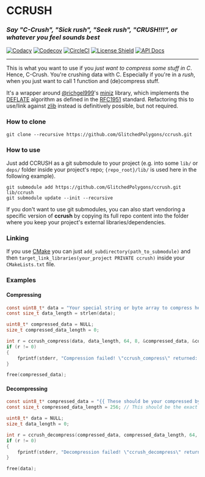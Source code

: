 # CCRUSH
### _Say "C-Crush", "Sick rush", "Seek rush", "CRUSH!!!", or whatever you feel sounds best_

[![Codacy](https://app.codacy.com/project/badge/Grade/f3cf79eea56742b7a5581faab5d3a0cf)](https://www.codacy.com/manual/GlitchedPolygons/ccrush?utm_source=github.com&amp;utm_medium=referral&amp;utm_content=GlitchedPolygons/ccrush&amp;utm_campaign=Badge_Grade)
[![Codecov](https://codecov.io/gh/GlitchedPolygons/ccrush/branch/master/graph/badge.svg)](https://codecov.io/gh/GlitchedPolygons/ccrush)
[![CircleCI](https://circleci.com/gh/GlitchedPolygons/ccrush/tree/master.svg?style=shield)](https://circleci.com/gh/GlitchedPolygons/ccrush/tree/master)
[![License Shield](https://img.shields.io/badge/license-BSD--2--clause-blueviolet)](https://github.com/GlitchedPolygons/ccrush/blob/master/LICENSE)
[![API Docs](https://img.shields.io/badge/api-docs-informational.svg)](https://glitchedpolygons.github.io/ccrush/files.html)

---

This is what you want to use if you _just want to compress some stuff in C_. 
Hence, C-Crush. You're crushing data with C. Especially if you're in a _rush_, 
when you just want to call 1 function and (de)compress stuff.

It's a wrapper around [@richgel999](https://github.com/richgel999)'s [miniz](https://github.com/richgel999/miniz) library, which implements the [DEFLATE](https://en.m.wikipedia.org/wiki/DEFLATE)
algorithm as defined in the [RFC1951](https://tools.ietf.org/html/rfc1951) standard. Refactoring this to use/link against [zlib](https://en.m.wikipedia.org/wiki/Zlib) instead is definitively possible, but not required.

### How to clone
`git clone --recursive https://github.com/GlitchedPolygons/ccrush.git`

### How to use
Just add CCRUSH as a git submodule to your project (e.g. into some `lib/` or `deps/` folder inside your project's repo; `{repo_root}/lib/` is used here in the following example).

```
git submodule add https://github.com/GlitchedPolygons/ccrush.git lib/ccrush
git submodule update --init --recursive
```

If you don't want to use git submodules, you can also start vendoring a specific version of **ccrush** by copying its full repo content into the folder where you keep your project's external libraries/dependencies.

### Linking

If you use [CMake](https://cmake.org) you can just `add_subdirectory(path_to_submodule)` and then `target_link_libraries(your_project PRIVATE ccrush)` inside your `CMakeLists.txt` file.

### Examples

#### Compressing

```c
const uint8_t* data = "Your special string or byte array to compress here!";
const size_t data_length = strlen(data);

uint8_t* compressed_data = NULL;
size_t compressed_data_length = 0;

int r = ccrush_compress(data, data_length, 64, 8, &compressed_data, &compressed_data_length);
if (r != 0)
{
    fprintf(stderr, "Compression failed! \"ccrush_compress\" returned: %d", r);
}

free(compressed_data);
```

#### Decompressing

```c
const uint8_t* compressed_data = "{{ These should be your compressed bytes written by the ccrush_compress function }}";
const size_t compressed_data_length = 256; // This should be the exact length of the compressed data array as written by the ccrush_compress function! 

uint8_t* data = NULL;
size_t data_length = 0;

int r = ccrush_decompress(compressed_data, compressed_data_length, 64, &data, &data_length);
if (r != 0)
{
    fprintf(stderr, "Decompression failed! \"ccrush_decompress\" returned: %d", r);
}

free(data);
```
